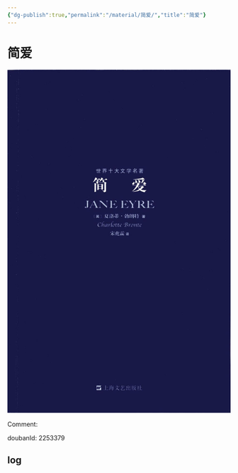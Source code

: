 ```yaml
---
{"dg-publish":true,"permalink":"/material/简爱/","title":"简爱"}
---
```



# 简爱

![image](https://raw.githubusercontent.com/HiraethEcho/picx-images-hosting/master/picgo/202505281703986.png)

Comment: 



doubanId: 2253379

## log

